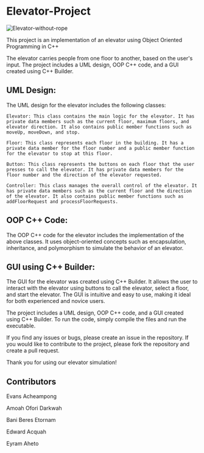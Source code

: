 # Elevator-Project

![Elevator-without-rope](https://user-images.githubusercontent.com/102630199/236635284-f038afc0-21c8-4f4b-b7f4-f89d0e88182a.jpg)


This project is an implementation of an elevator using Object Oriented Programming in C++

The elevator carries people from one floor to another, based on the user's input. The project includes a UML design, OOP C++ code, and a GUI created using C++ Builder.

## UML Design:

The UML design for the elevator includes the following classes:

    Elevator: This class contains the main logic for the elevator. It has private data members such as the current floor, maximum floors, and elevator direction. It also contains public member functions such as moveUp, moveDown, and stop.

    Floor: This class represents each floor in the building. It has a private data member for the floor number and a public member function for the elevator to stop at this floor.

    Button: This class represents the buttons on each floor that the user presses to call the elevator. It has private data members for the floor number and the direction of the elevator requested.

    Controller: This class manages the overall control of the elevator. It has private data members such as the current floor and the direction of the elevator. It also contains public member functions such as addFloorRequest and processFloorRequests.

## OOP C++ Code:

The OOP C++ code for the elevator includes the implementation of the above classes. It uses object-oriented concepts such as encapsulation, inheritance, and polymorphism to simulate the behavior of an elevator.

## GUI using C++ Builder:

The GUI for the elevator was created using C++ Builder. It allows the user to interact with the elevator using buttons to call the elevator, select a floor, and start the elevator. The GUI is intuitive and easy to use, making it ideal for both experienced and novice users.

The project includes a UML design, OOP C++ code, and a GUI created using C++ Builder. To run the code, simply compile the files and run the executable.

If you find any issues or bugs, please create an issue in the repository. If you would like to contribute to the project, please fork the repository and create a pull request.

Thank you for using our elevator simulation!

## Contributors

Evans Acheampong

Amoah Ofori Darkwah

Bani Beres Etornam  

Edward Acquah

Eyram Aheto
